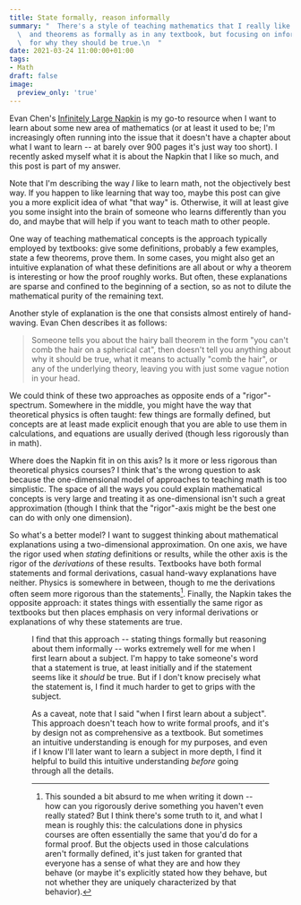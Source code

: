 ```yaml
---
title: State formally, reason informally
summary: "  There's a style of teaching mathematics that I really like: stating definitions\n\
  \  and theorems as formally as in any textbook, but focusing on informal arguments\n\
  \  for why they should be true.\n  "
date: 2021-03-24 11:00:00+01:00
tags:
- Math
draft: false
image:
  preview_only: 'true'
---
```


<script>
	import Figure from '$lib/components/Figure.svelte';
</script>

Evan Chen's [Infinitely Large Napkin](https://web.evanchen.cc/napkin.html) is my go-to resource when I want to learn
about some new area of mathematics (or at least it used to be; I'm increasingly
often running into the issue that it doesn't have a chapter about what I want
to learn -- at barely over 900 pages it's just way too short). I recently asked
myself what it is about the Napkin that I like so much, and this post is part
of my answer.

Note that I'm describing the way _I_ like to learn math, not the objectively
best way. If you happen to like learning that way too, maybe this post can give
you a more explicit idea of what "that way" is. Otherwise, it will at least
give you some insight into the brain of someone who learns differently
than you do, and maybe that will help if you want to teach math to other
people.

One way of teaching mathematical concepts is the approach typically employed
by textbooks: give some definitions, probably a few examples, state a few theorems,
prove them. In some cases, you might also get an intuitive explanation of what
these definitions are all about or why a theorem is interesting or how the proof
roughly works. But often, these explanations are sparse and confined to the beginning
of a section, so as not to dilute the mathematical purity of the remaining text.

Another style of explanation is the one that consists almost entirely of hand-waving. Evan Chen
describes it as follows:

<blockquote>

Someone tells you about the hairy ball theorem in the form "you can't comb the
hair on a spherical cat", then doesn't tell you anything about why it should be true,
what it means to actually "comb the hair", or any of the underlying theory, leaving
you with just some vague notion in your head.

</blockquote>

We could think of these two approaches as opposite ends of a "rigor"-spectrum.
Somewhere in the middle, you might have the way that theoretical physics is often taught:
few things are formally defined, but concepts are at least made
explicit enough that you are able to use them in calculations, and equations
are usually derived (though less rigorously than in math).

Where does the Napkin fit in on this axis? Is it more or less rigorous than
theoretical physics courses? I think that's the wrong question to ask because
the one-dimensional model of approaches to teaching math is too simplistic.
The space of all the ways you could explain mathematical concepts is very large
and treating it as one-dimensional isn't such a great approximation (though I think
that the "rigor"-axis might be the best one can do with only one dimension).

So what's a better model? I want to suggest thinking about mathematical explanations
using a two-dimensional approximation. On one axis, we have the rigor used when _stating_
definitions or results, while the other axis is the rigor of the _derivations_ of these results.
Textbooks have both formal statements and formal derivations, casual hand-wavy explanations
have neither. Physics is somewhere in between, though to me the derivations often
seem more rigorous than the statements[^1].
Finally, the Napkin takes the opposite approach:
it states things with essentially the same rigor as textbooks but then places emphasis
on very informal derivations or explanations of why these statements are true.

<Figure src="./rigor.svg" caption="Figure 1: Various styles for teaching mathematics. Yes, it would look better as a TikZ figure, but it was either this or nothing." />

I find that this approach -- stating things formally but reasoning about them informally --
works extremely well for me when I first learn about a subject. I'm happy to take someone's
word that a statement is true, at least initially and if the statement seems like it _should_
be true. But if I don't know precisely what the statement is, I find it much harder to get
to grips with the subject.

As a caveat, note that I said "when I first learn about a subject". This approach doesn't teach
how to write formal proofs, and it's by design not as comprehensive as a textbook.
But sometimes an intuitive understanding is enough for my purposes, and even if I know I'll
later want to learn a subject in more depth, I find it helpful to build this intuitive
understanding _before_ going through all the details.

[^1]: This sounded a bit absurd to me when writing it down -- how can you rigorously derive something you haven't even really stated? But I think there's some truth to it, and what I mean is roughly this: the calculations done in physics courses are often essentially the same that you'd do for a formal proof. But the objects used in those calculations aren't formally defined, it's just taken for granted that everyone has a sense of what they are and how they behave (or maybe it's explicitly stated how they behave, but not whether they are uniquely characterized by that behavior).
